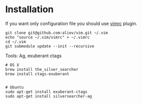 # Installation

If you want only configuration file you should use [vimrc](http://github.com/aliev/vimrc) plugin.

```
git clone git@github.com:aliev/vim.git ~/.vim
echo "source ~/.vim/vimrc" > ~/.vimrc
cd ~/.vim
git submodule update --init --recursive
```

Tools: Ag, exuberant ctags

```
# OS X
brew install the_silver_searcher
brew install ctags-exuberant


# Ubuntu
sudo apt-get install exuberant-ctags
sudo apt-get install silversearcher-ag
```
